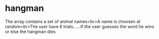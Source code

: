 # hangman
The array contains a set of animal names&lt;br>A name is choosen at random&lt;br>The user have 6 trials......If the user guesses the word he wins or else the hangman dies
